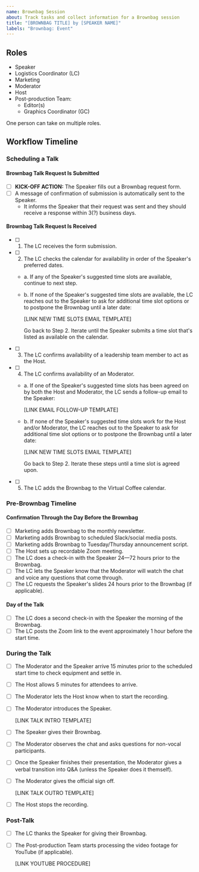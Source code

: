 ```yaml
---
name: Brownbag Session
about: Track tasks and collect information for a Brownbag session
title: "[BROWNBAG TITLE] by [SPEAKER NAME]"
labels: "Brownbag: Event"
---
```


## Roles

- Speaker
- Logistics Coordinator (LC)
- Marketing
- Moderator
- Host
- Post-production Team:
  - Editor(s)
  - Graphics Coordinator (GC)

One person can take on multiple roles.

## Workflow Timeline

### Scheduling a Talk

#### Brownbag Talk Request Is Submitted

- [ ] **KICK-OFF ACTION:** The Speaker fills out a Brownbag request form.
- [ ] A message of confirmation of submission is automatically sent to the Speaker.
  - It informs the Speaker that their request was sent and they should receive a response within 3(?) business days.

#### Brownbag Talk Request Is Received

- [ ] 1. The LC receives the form submission.
- [ ] 2. The LC checks the calendar for availability in order of the Speaker's preferred dates.

  - a. If any of the Speaker's suggested time slots are available, continue to next step.
  - b. If none of the Speaker's suggested time slots are available, the LC reaches out to the Speaker to ask for additional time slot options or to postpone the Brownbag until a later date:

    [LINK NEW TIME SLOTS EMAIL TEMPLATE]

    Go back to Step 2. Iterate until the Speaker submits a time slot that's listed as available on the calendar.

- [ ] 3. The LC confirms availability of a leadership team member to act as the Host.
- [ ] 4. The LC confirms availability of an Moderator.

  - a. If one of the Speaker's suggested time slots has been agreed on by both the Host and Moderator, the LC sends a follow-up email to the Speaker:

    [LINK EMAIL FOLLOW-UP TEMPLATE]

  - b. If none of the Speaker's suggested time slots work for the Host and/or Moderator, the LC reaches out to the Speaker to ask for additional time slot options or to postpone the Brownbag until a later date:

    [LINK NEW TIME SLOTS EMAIL TEMPLATE]

    Go back to Step 2. Iterate these steps until a time slot is agreed upon.

- [ ] 5. The LC adds the Brownbag to the Virtual Coffee calendar.

### Pre-Brownbag Timeline

#### Confirmation Through the Day Before the Brownbag

- [ ] Marketing adds Brownbag to the monthly newsletter.
- [ ] Marketing adds Brownbag to scheduled Slack/social media posts.
- [ ] Marketing adds Brownbag to Tuesday/Thursday announcement script.
- [ ] The Host sets up recordable Zoom meeting.
- [ ] The LC does a check-in with the Speaker 24—72 hours prior to the Brownbag.
- [ ] The LC lets the Speaker know that the Moderator will watch the chat and voice any questions that come through.
- [ ] The LC requests the Speaker's slides 24 hours prior to the Brownbag (if applicable).

#### Day of the Talk

- [ ] The LC does a second check-in with the Speaker the morning of the Brownbag.
- [ ] The LC posts the Zoom link to the event approximately 1 hour before the start time.

### During the Talk

- [ ] The Moderator and the Speaker arrive 15 minutes prior to the scheduled start time to check equipment and settle in.
- [ ] The Host allows 5 minutes for attendees to arrive.
- [ ] The Moderator lets the Host know when to start the recording.
- [ ] The Moderator introduces the Speaker.

  [LINK TALK INTRO TEMPLATE]

- [ ] The Speaker gives their Brownbag.
- [ ] The Moderator observes the chat and asks questions for non-vocal participants.
- [ ] Once the Speaker finishes their presentation, the Moderator gives a verbal transition into Q&A (unless the Speaker does it themself).
- [ ] The Moderator gives the official sign off.

  [LINK TALK OUTRO TEMPLATE]

- [ ] The Host stops the recording.

### Post-Talk

- [ ] The LC thanks the Speaker for giving their Brownbag.
- [ ] The Post-production Team starts processing the video footage for YouTube (if applicable).

  [LINK YOUTUBE PROCEDURE]
